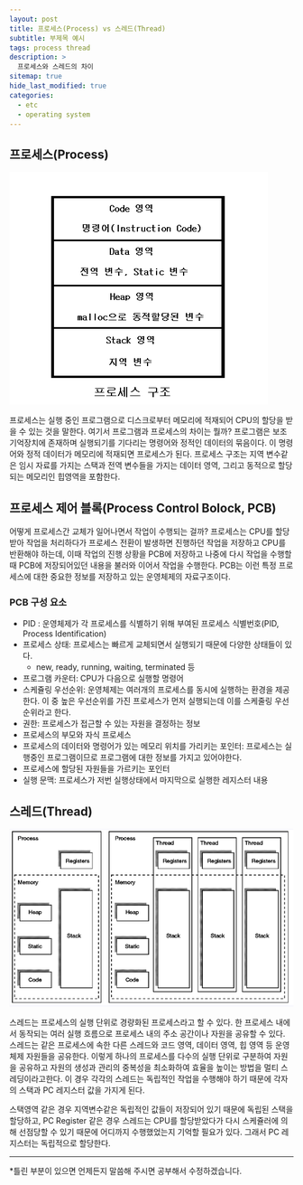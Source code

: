 ```yaml
---
layout: post
title: 프로세스(Process) vs 스레드(Thread)
subtitle: 부제목 예시
tags: process thread
description: >
  프로세스와 스레드의 차이
sitemap: true
hide_last_modified: true
categories:
  - etc
  - operating system
---
```


## 프로세스(Process)

![](/assets//img/blog/etc/operating%20system/pt_1.png)

프로세스는 실행 중인 프로그램으로 디스크로부터 메모리에 적재되어 CPU의 할당을 받을 수 있는 것을 말한다. 여기서 프로그램과 프로세스의 차이는 뭘까? 프로그램은 보조 기억장치에 존재하며 실행되기를 기다리는 명령어와 정적인 데이터의 묶음이다. 이 명령어와 정적 데이터가 메모리에 적재되면 프로세스가 된다. 프로세스 구조는 지역 변수같은 임시 자료를 가지는 스택과 전역 변수들을 가지는 데이터 영역, 그리고 동적으로 할당되는 메모리인 힙영역을 포함한다.

## 프로세스 제어 블록(Process Control Bolock, PCB)
어떻게 프로세스간 교체가 일어나면서 작업이 수행되는 걸까? 프로세스는 CPU를 할당받아 작업을 처리하다가 프로세스 전환이 발생하면 진행하던 작업을 저장하고 CPU를 반환해야 하는데, 이때 작업의 진행 상황을 PCB에 저장하고 나중에 다시 작업을 수행할 때 PCB에 저장되어있던 내용을 불러와 이어서 작업을 수행한다. PCB는 이런 특정 프로세스에 대한 중요한 정보를 저장하고 있는 운영체제의 자료구조이다.

### PCB 구성 요소
- PID : 운영체제가 각 프로세스를 식별하기 위해 부여된 프로세스 식별번호(PID, Process Identification)
- 프로세스 상태: 프로세스는 빠르게 교체되면서 실행되기 때문에 다양한 상태들이 있다.
  - new, ready, running, waiting, terminated 등
- 프로그램 카운터: CPU가 다음으로 실행할 명령어
- 스케쥴링 우선순위: 운영체제는 여러개의 프로세스를 동시에 실행하는 환경을 제공한다. 이 중 높은 우선순위를 가진 프로세스가 먼저 실행되는데 이를 스케줄링 우선순위라고 한다.
- 권한: 프로세스가 접근할 수 있는 자원을 결정하는 정보
- 프로세스의 부모와 자식 프로세스
- 프로세스의 데이터와 명령어가 있는 메모리 위치를 가리키는 포인터: 프로세스는 실행중인 프로그램이므로 프로그램에 대한 정보를 가지고 있어야한다.
- 프로세스에 할당된 자원들을 가르키는 포인터
- 실행 문맥: 프로세스가 저번 실행상태에서 마지막으로 실행한 레지스터 내용

## 스레드(Thread)

![](/assets//img/blog/etc/operating%20system/pt_2.PNG)

스레드는 프로세스의 실행 단위로 경량화된 프로세스라고 할 수 있다. 한 프로세스 내에서 동작되는 여러 실행 흐름으로 프로세스 내의 주소 공간이나 자원을 공유할 수 있다. 스레드는 같은 프로세스에 속한 다른 스레드와 코드 영역, 데이터 영역, 힙 영역 등 운영체제 자원들을 공유한다. 이렇게 하나의 프로세스를 다수의 실행 단위로 구분하여 자원을 공유하고 자원의 생성과 관리의 중복성을 최소화하여 효율을 높이는 방법을 멀티 스레딩이라고한다. 이 경우 각각의 스레드는 독립적인 작업을 수행해야 하기 때문에 각자의 스택과 PC 레지스터 값을 가지게 된다.

스택영역 같은 경우 지역변수같은 독립적인 값들이 저장되어 있기 때문에 독립된 스택을 할당하고, PC Register 같은 경우 스레드는 CPU를 할당받았다가 다시 스케쥴러에 의해 선점당할 수 있기 때문에 어디까지 수행했었는지 기억할 필요가 있다. 그래서 PC 레지스터는 독립적으로 할당한다.

---
*틀린 부분이 있으면 언제든지 말씀해 주시면 공부해서 수정하겠습니다.